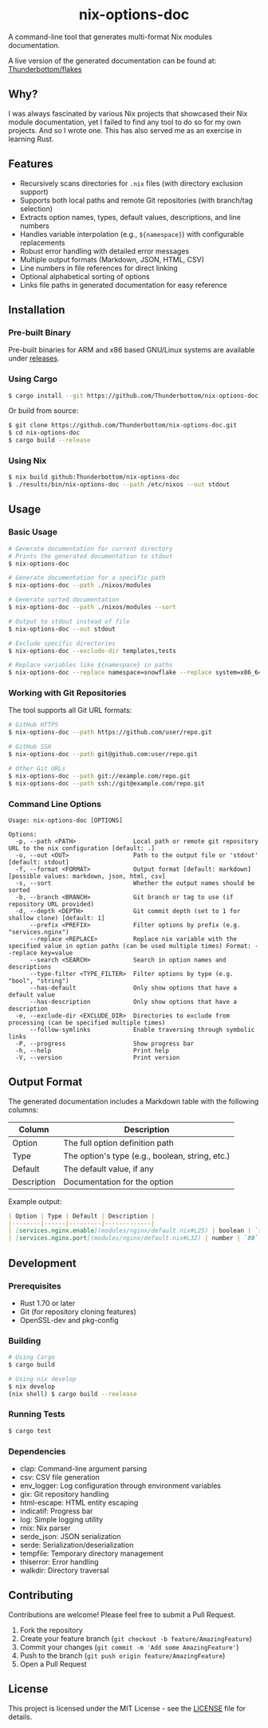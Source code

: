 <h1 align="center">nix-options-doc</h1>

A command-line tool that generates multi-format Nix modules documentation.

A live version of the generated documentation can be found at: [Thunderbottom/flakes](https://github.com/Thunderbottom/flakes/blob/main/options.md)

## Why?

I was always fascinated by various Nix projects that showcased their Nix module documentation, yet I failed to find any tool to do so for my own projects. And so I wrote one. This has also served me as an exercise in learning Rust.

## Features

- Recursively scans directories for `.nix` files (with directory exclusion support)
- Supports both local paths and remote Git repositories (with branch/tag selection)
- Extracts option names, types, default values, descriptions, and line numbers
- Handles variable interpolation (e.g., `${namespace}`) with configurable replacements
- Robust error handling with detailed error messages
- Multiple output formats (Markdown, JSON, HTML, CSV)
- Line numbers in file references for direct linking
- Optional alphabetical sorting of options
- Links file paths in generated documentation for easy reference

## Installation

### Pre-built Binary

Pre-built binaries for ARM and x86 based GNU/Linux systems are available under [releases](/releases).

### Using Cargo

```bash
$ cargo install --git https://github.com/Thunderbottom/nix-options-doc
```

Or build from source:

```bash
$ git clone https://github.com/Thunderbottom/nix-options-doc.git
$ cd nix-options-doc
$ cargo build --release
```

### Using Nix

```bash
$ nix build github:Thunderbottom/nix-options-doc
$ ./results/bin/nix-options-doc --path /etc/nixos --out stdout  
```

## Usage

### Basic Usage

```bash
# Generate documentation for current directory
# Prints the generated documentation to stdout
$ nix-options-doc

# Generate documentation for a specific path
$ nix-options-doc --path ./nixos/modules

# Generate sorted documentation
$ nix-options-doc --path ./nixos/modules --sort

# Output to stdout instead of file
$ nix-options-doc --out stdout

# Exclude specific directories
$ nix-options-doc --exclude-dir templates,tests

# Replace variables like ${namespace} in paths
$ nix-options-doc --replace namespace=snowflake --replace system=x86_64-linux
```

### Working with Git Repositories

The tool supports all Git URL formats:

```bash
# GitHub HTTPS
$ nix-options-doc --path https://github.com/user/repo.git

# GitHub SSH
$ nix-options-doc --path git@github.com:user/repo.git

# Other Git URLs
$ nix-options-doc --path git://example.com/repo.git
$ nix-options-doc --path ssh://git@example.com/repo.git
```

### Command Line Options

```
Usage: nix-options-doc [OPTIONS]

Options:
  -p, --path <PATH>                Local path or remote git repository URL to the nix configuration [default: .]
  -o, --out <OUT>                  Path to the output file or 'stdout' [default: stdout]
  -f, --format <FORMAT>            Output format [default: markdown] [possible values: markdown, json, html, csv]
  -s, --sort                       Whether the output names should be sorted
  -b, --branch <BRANCH>            Git branch or tag to use (if repository URL provided)
  -d, --depth <DEPTH>              Git commit depth (set to 1 for shallow clone) [default: 1]
      --prefix <PREFIX>            Filter options by prefix (e.g. "services.nginx")
      --replace <REPLACE>          Replace nix variable with the specified value in option paths (can be used multiple times) Format: --replace key=value
      --search <SEARCH>            Search in option names and descriptions
      --type-filter <TYPE_FILTER>  Filter options by type (e.g. "bool", "string")
      --has-default                Only show options that have a default value
      --has-description            Only show options that have a description
  -e, --exclude-dir <EXCLUDE_DIR>  Directories to exclude from processing (can be specified multiple times)
      --follow-symlinks            Enable traversing through symbolic links
  -P, --progress                   Show progress bar
  -h, --help                       Print help
  -V, --version                    Print version
```

## Output Format

The generated documentation includes a Markdown table with the following columns:

| Column | Description |
|--------|-------------|
| Option | The full option definition path |
| Type | The option's type (e.g., boolean, string, etc.) |
| Default | The default value, if any |
| Description | Documentation for the option |

Example output:

```markdown
| Option | Type | Default | Description |
|--------|------|---------|-------------|
| [services.nginx.enable](modules/nginx/default.nix#L25) | boolean | `false` | Whether to enable nginx |
| [services.nginx.port](modules/nginx/default.nix#L32) | number | `80` | Port to listen on |
```

## Development

### Prerequisites

- Rust 1.70 or later
- Git (for repository cloning features)
- OpenSSL-dev and pkg-config

### Building

```bash
# Using Cargo
$ cargo build

# Using nix develop
$ nix develop
(nix shell) $ cargo build --reelease
```

### Running Tests

```bash
$ cargo test
```

### Dependencies

- clap: Command-line argument parsing
- csv: CSV file generation
- env_logger: Log configuration through environment variables
- gix: Git repository handling
- html-escape: HTML entity escaping
- indicatif: Progress bar
- log: Simple logging utility
- rnix: Nix parser
- serde_json: JSON serialization
- serde: Serialization/deserialization
- tempfile: Temporary directory management
- thiserror: Error handling
- walkdir: Directory traversal

## Contributing

Contributions are welcome! Please feel free to submit a Pull Request.

1. Fork the repository
2. Create your feature branch (`git checkout -b feature/AmazingFeature`)
3. Commit your changes (`git commit -m 'Add some AmazingFeature'`)
4. Push to the branch (`git push origin feature/AmazingFeature`)
5. Open a Pull Request

## License

This project is licensed under the MIT License - see the [LICENSE](LICENSE) file for details.
